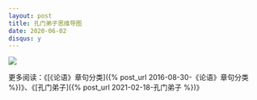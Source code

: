 ```yaml
---
layout: post
title: 孔门弟子思维导图
date: 2020-06-02
disqus: y
---
```


![](/figures/p73117018.jpg)

更多阅读：《[《论语》章句分类]({% post_url 2016-08-30-《论语》章句分类 %})》、《[孔门弟子]({% post_url 2021-02-18-孔门弟子 %})》
